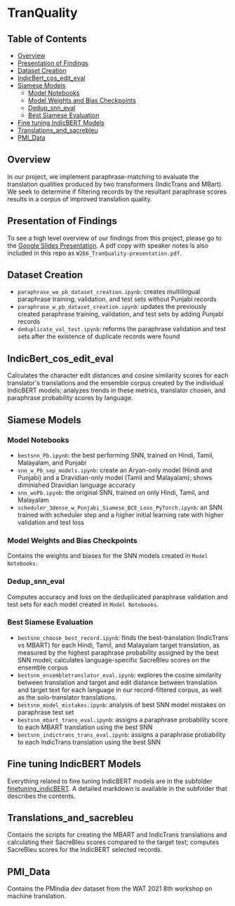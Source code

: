 # TranQuality

## Table of Contents  
- [Overview](#overview)  
- [Presentation of Findings](#presentation)
- [Dataset Creation](#dataset-creation)
- [IndicBert_cos_edit_eval](#indicbert_cos_edit)
- [Siamese Models](#siamese-models)
    - [Model Notebooks](#siamese-model-notebooks)
    - [Model Weights and Bias Checkpoints](#siamese-w-b)
    - [Dedup_snn_eval](#dedup-eval)
    - [Best Siamese Evaluation](#best-siamese-eval)
- [Fine tuning IndicBERT Models](#finetune)
- [Translations_and_sacrebleu](#trans_sacrebleu)
- [PMI_Data](#pmi)    




## Overview <a name="overview"></a>
In our project, we implement paraphrase-matching to evaluate the translation qualities produced by two transformers (IndicTrans and MBart). We seek to determine if filtering records by the resultant paraphrase scores results in a corpus of improved translation quality.

## Presentation of Findings <a name="presentation"></a>
To see a high level overview of our findings from this project, please go to the [Google Slides Presentation](https://docs.google.com/presentation/d/1DtTs9N8rKzuyIbOM5BIr9Fj5rrlIxkeOUFAeWmrXhq4/edit?usp=sharing). A pdf copy with speaker notes is also included in this repo as `W266_TranQuality-presentation.pdf`.

## Dataset Creation <a name="dataset-creation"></a>
* `paraphrase_wo_pb_dataset_creation.ipynb`: creates multilingual paraphrase training, validation, and test sets without Punjabi records
* `paraphrase_w_pb_dataset_creation.ipynb`: updates the previously created paraphrase training, validation, and test sets by adding Punjabi records
* `deduplicate_val_test.ipynb`: reforms the paraphrase validation and test sets after the existence of duplicate records were found

## IndicBert_cos_edit_eval <a name="indicbert_cos_edit"></a>
Calculates the character edit distances and cosine similarity scores for each translator's translations and the ensemble corpus created by the individual IndicBERT models; analyzes trends in these metrics, translator chosen, and paraphrase probability scores by language.

## Siamese Models <a name="siamese-models"></a>
### Model Notebooks <a name="siamese-model-notebooks"></a>
* `bestsnn_Pb.ipynb`: the best performing SNN, trained on Hindi, Tamil, Malayalam, and Punjabi
* `snn_w_Pb_sep_models.ipynb`: create an Aryan-only model (Hindi and Punjabi) and a Dravidian-only model (Tamil and Malayalam); shows diminished Dravidian language accuracy
* `snn_woPb.ipynb`: the original SNN, trained on only Hindi, Tamil, and Malayalam
* `scheduler_3dense_w_Punjabi_Siamese_BCE_Loss_PyTorch.ipynb`: an SNN trained with scheduler step and a higher initial learning rate with higher validation and test loss

### Model Weights and Bias Checkpoints <a name="siamese-w-b"></a>
Contains the weights and biases for the SNN models created in `Model Notebooks`.

### Dedup_snn_eval <a name="dedup-eval"></a>
Computes accuracy and loss on the deduplicated paraphrase validation and test sets for each model created in `Model Notebooks`.

### Best Siamese Evaluation <a name="best-siamese-eval"></a>
* `bestsnn_choose_best_record.ipynb`: finds the best-translation (IndicTrans vs MBART) for each Hindi, Tamil, and Malayalam target translation, as measured by the highest paraphrase probability assigned by the best SNN model; calculates language-specific SacreBleu scores on the ensemble corpus
* `bestsnn_ensembletranslator_eval.ipynb`: explores the cosine similarity between translation and target and edit distance between translation and target text for each language in our record-filtered corpus, as well as the solo-translator translations.
* `bestsnn_model_mistakes.ipynb`: analysis of best SNN model mistakes on paraphrase test set
* `bestsnn_mbart_trans_eval.ipynb`: assigns a paraphrase probability score to each MBART translation using the best SNN
* `bestsnn_indictrans_trans_eval.ipynb`: assigns a paraphrase probability to each IndicTrans translation using the best SNN

## Fine tuning IndicBERT Models <a name="finetune"></a>
Everything related to fine tuning IndicBERT models are in the subfolder [finetuning_indicBERT](finetuning_indicBERT). A detailed markdown is available in the subfolder that describes the contents.

## Translations_and_sacrebleu <a name="trans_sacrebleu"></a>
Contains the scripts for creating the MBART and IndicTrans translations and calculating their SacreBleu scores compared to the target text; computes SacreBleu scores for the IndicBERT selected records.

## PMI_Data <a name="pmi"></a>
Contains the PMIndia dev dataset from the WAT 2021 8th workshop on machine translation.
